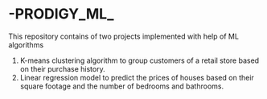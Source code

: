 # -PRODIGY_ML_
This repository contains of two projects implemented with help of ML algorithms
1. K-means clustering algorithm to group customers of a retail store based on their purchase history.
2. Linear regression model to predict the prices of houses based on their square footage and the number of bedrooms and bathrooms.

